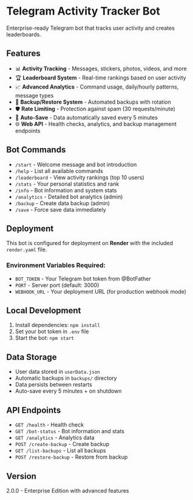 # Telegram Activity Tracker Bot

Enterprise-ready Telegram bot that tracks user activity and creates leaderboards.

## Features

- 📊 **Activity Tracking** - Messages, stickers, photos, videos, and more
- 🏆 **Leaderboard System** - Real-time rankings based on user activity
- 📈 **Advanced Analytics** - Command usage, daily/hourly patterns, message types
- 💾 **Backup/Restore System** - Automated backups with rotation
- 🛡️ **Rate Limiting** - Protection against spam (30 requests/minute)
- 🔄 **Auto-Save** - Data automatically saved every 5 minutes
- 🌐 **Web API** - Health checks, analytics, and backup management endpoints

## Bot Commands

- `/start` - Welcome message and bot introduction
- `/help` - List all available commands
- `/leaderboard` - View activity rankings (top 10 users)
- `/stats` - Your personal statistics and rank
- `/info` - Bot information and system stats
- `/analytics` - Detailed bot analytics (admin)
- `/backup` - Create data backup (admin)
- `/save` - Force save data immediately

## Deployment

This bot is configured for deployment on **Render** with the included `render.yaml` file.

### Environment Variables Required:
- `BOT_TOKEN` - Your Telegram bot token from @BotFather
- `PORT` - Server port (default: 3000)
- `WEBHOOK_URL` - Your deployment URL (for production webhook mode)

## Local Development

1. Install dependencies: `npm install`
2. Set your bot token in `.env` file
3. Start the bot: `npm start`

## Data Storage

- User data stored in `userData.json`
- Automatic backups in `backups/` directory
- Data persists between restarts
- Auto-save every 5 minutes + on shutdown

## API Endpoints

- `GET /health` - Health check
- `GET /bot-status` - Bot information and stats
- `GET /analytics` - Analytics data
- `POST /create-backup` - Create backup
- `GET /list-backups` - List all backups
- `POST /restore-backup` - Restore from backup

## Version

2.0.0 - Enterprise Edition with advanced features
